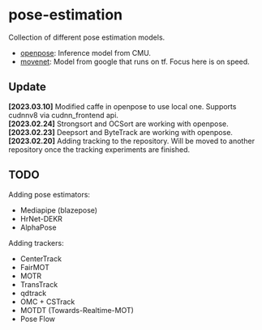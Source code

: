 # pose-estimation
Collection of different pose estimation models.
- [openpose](openpose): Inference model from CMU.
- [movenet](movenet): Model from google that runs on tf. Focus here is on speed.

## Update
**[2023.03.10]** Modified caffe in openpose to use local one. Supports cudnnv8 via cudnn_frontend api.  
**[2023.02.24]** Strongsort and OCSort are working with openpose.  
**[2023.02.23]** Deepsort and ByteTrack are working with openpose.  
**[2023.02.20]** Adding tracking to the repository. Will be moved to another repository once the tracking experiments are finished.

## TODO
Adding pose estimators:
- Mediapipe (blazepose)
- HrNet-DEKR
- AlphaPose

Adding trackers:
- CenterTrack
- FairMOT
- MOTR
- TransTrack
- qdtrack
- OMC + CSTrack
- MOTDT (Towards-Realtime-MOT)
- Pose Flow

